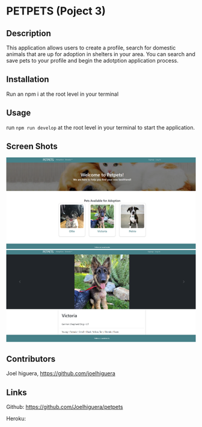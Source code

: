 # PETPETS (Poject 3)

## Description
This application allows users to create a profile, search for domestic animals that are up for adoption in shelters in your area. You can search and save pets to your profile and begin the adotption application process. 

## Installation 
Run an npm i at the root level in your terminal

## Usage
run `npm run develop` at the root level in your terminal to start the application.

## Screen Shots
![Alt text](petpets1.PNG)
![Alt text](petpets2.PNG)

## Contributors 
Joel higuera, https://github.com/joelhiguera

## Links
Github: https://github.com/Joelhiguera/petpets

Heroku:
